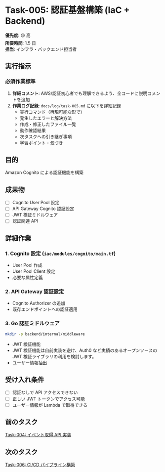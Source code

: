 # Task-005: 認証基盤構築 (IaC + Backend)

**優先度**: 🟡 高  
**所要時間**: 1.5 日  
**担当**: インフラ・バックエンド担当者

## 実行指示

### 必須作業標準

1. **詳細コメント**: AWS/認証初心者でも理解できるよう、全コードに説明コメントを追加
2. **作業ログ記録**: `docs/log/task-005.md` に以下を詳細記録
   - 実行コマンド（再現可能な形で）
   - 発生したエラーと解決方法
   - 作成・修正したファイル一覧
   - 動作確認結果
   - 次タスクへの引き継ぎ事項
   - 学習ポイント・気づき

## 目的

Amazon Cognito による認証機能を構築

## 成果物

- [ ] Cognito User Pool 設定
- [ ] API Gateway Cognito 認証設定
- [ ] JWT 検証ミドルウェア
- [ ] 認証関連 API

## 詳細作業

### 1. Cognito 設定 (`iac/modules/cognito/main.tf`)

- User Pool 作成
- User Pool Client 設定
- 必要な属性定義

### 2. API Gateway 認証設定

- Cognito Authorizer の追加
- 既存エンドポイントへの認証適用

### 3. Go 認証ミドルウェア

```bash
mkdir -p backend/internal/middleware
```

- JWT 検証機能
- JWT 検証機能は自前実装を避け、Auth0 など実績のあるオープンソースの JWT 検証ライブラリの利用を検討します。
- ユーザー情報抽出

## 受け入れ条件

- [ ] 認証なしで API アクセスできない
- [ ] 正しい JWT トークンでアクセス可能
- [ ] ユーザー情報が Lambda で取得できる

## 前のタスク

[Task-004: イベント取得 API 実装](./task-004.md)

## 次のタスク

[Task-006: CI/CD パイプライン構築](./task-006.md)
